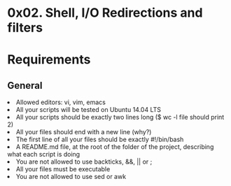 # 0x02. Shell, I/O Redirections and filters
# Requirements
## General
<li>Allowed editors: vi, vim, emacs</li>
<li>All your scripts will be tested on Ubuntu 14.04 LTS</li>
<li>All your scripts should be exactly two lines long ($ wc -l file should print 2)</li>
<li>All your files should end with a new line (why?)</li>
<li>The first line of all your files should be exactly #!/bin/bash</li>
<li>A README.md file, at the root of the folder of the project, describing what each script is doing</li>
<li>You are not allowed to use backticks, &&, || or ;</li>
<li>All your files must be executable</li>
<li>You are not allowed to use sed or awk</li>
